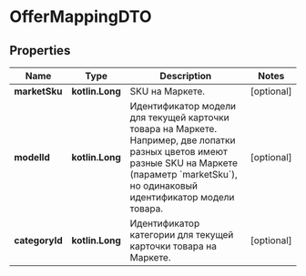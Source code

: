 
# OfferMappingDTO

## Properties
| Name | Type | Description | Notes |
| ------------ | ------------- | ------------- | ------------- |
| **marketSku** | **kotlin.Long** | SKU на Маркете. |  [optional] |
| **modelId** | **kotlin.Long** | Идентификатор модели для текущей карточки товара на Маркете.  Например, две лопатки разных цветов имеют разные SKU на Маркете (параметр &#x60;marketSku&#x60;), но одинаковый идентификатор модели товара.  |  [optional] |
| **categoryId** | **kotlin.Long** | Идентификатор категории для текущей карточки товара на Маркете. |  [optional] |



